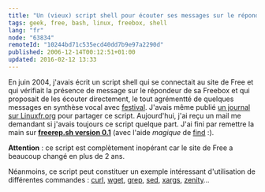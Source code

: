 ```yaml
---
title: "Un (vieux) script shell pour écouter ses messages sur le répondeur de sa Freebox"
tags: geek, free, bash, linux, freebox, shell
lang: "fr"
node: "63834"
remoteId: "10244bd71c535ecd40dd7b9e97a2290d"
published: 2006-12-14T00:12:51+01:00
updated: 2016-02-12 13:33
---
```

 
En juin 2004, j'avais écrit un script shell qui se connectait au site de Free et
qui vérifiait la présence de message sur le répondeur de sa Freebox et qui
proposait de les écouter directement, le tout agrémentté de quelques messages en
synthèse vocal avec [festival](http://pwet.fr/man/linux/commandes/festival).
J'avais même publié [un journal sur
Linuxfr.org](http://linuxfr.org/~TiGr0u/13808.html) pour partager ce script.
Aujourd'hui, j'ai reçu un mail me demandant si j'avais toujours ce script
quelque part. J'ai fini par remettre la main sur [**freerep.sh version
0.1**](/files/freerep.sh) (avec l'aide *magique* de
[find](http://pwet.fr/man/linux/commandes/find) :).

 
**Attention**&nbsp;: ce script est complètement inopérant car le site de Free a beaucoup changé en plus de 2 ans.

 
Néanmoins, ce script peut constituer un exemple intéressant d'utilisation de
différentes commandes : [curl](http://pwet.fr/man/linux/commandes/curl),
[wget](http://pwet.fr/man/linux/commandes/wget),
[grep](http://pwet.fr/man/linux/commandes/grep),
[sed](http://pwet.fr/man/linux/commandes/sed),
[xargs](http://pwet.fr/man/linux/commandes/xargs),
[zenity](http://pwet.fr/man/linux/commandes/zenity)…

